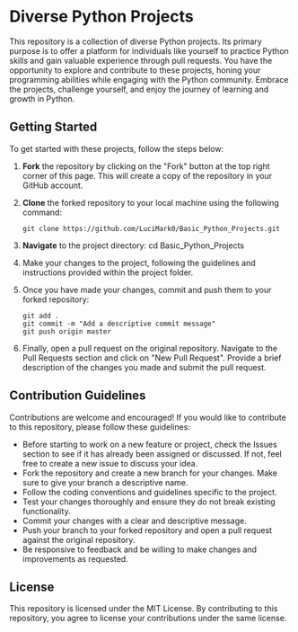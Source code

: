 # Diverse Python Projects

This repository is a collection of diverse Python projects. Its primary purpose is to offer a platform for individuals like yourself to practice Python skills and gain valuable experience through pull requests. You have the opportunity to explore and contribute to these projects, honing your programming abilities while engaging with the Python community. Embrace the projects, challenge yourself, and enjoy the journey of learning and growth in Python.

## Getting Started

To get started with these projects, follow the steps below:

1. **Fork** the repository by clicking on the "Fork" button at the top right corner of this page. This will create a copy of the repository in your GitHub account.

2. **Clone** the forked repository to your local machine using the following command:

   ```shell
   git clone https://github.com/LuciMark0/Basic_Python_Projects.git

3. **Navigate** to the project directory: cd Basic_Python_Projects

4. Make your changes to the project, following the guidelines and instructions provided within the project folder.

5. Once you have made your changes, commit and push them to your forked repository:

    ```shell
    git add .
    git commit -m "Add a descriptive commit message"
    git push origin master
    ```

6. Finally, open a pull request on the original repository. Navigate to the Pull Requests section and click on "New Pull Request". Provide a brief description of the changes you made and submit the pull request.

## Contribution Guidelines
Contributions are welcome and encouraged! If you would like to contribute to this repository, please follow these guidelines:

- Before starting to work on a new feature or project, check the Issues section to see if it has already been assigned or discussed. If not, feel free to create a new issue to discuss your idea.
- Fork the repository and create a new branch for your changes. Make sure to give your branch a descriptive name.
- Follow the coding conventions and guidelines specific to the project.
- Test your changes thoroughly and ensure they do not break existing functionality.
- Commit your changes with a clear and descriptive message.
- Push your branch to your forked repository and open a pull request against the original repository.
- Be responsive to feedback and be willing to make changes and improvements as requested.
## License
This repository is licensed under the MIT License. By contributing to this repository, you agree to license your contributions under the same license.

